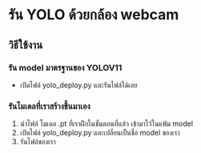 # รัน YOLO ด้วยกล้อง webcam

## วิธีใช้งาน
### รัน model มาตรฐานของ YOLOV11
  - เปิดไฟล์ yolo_deploy.py และรันไฟล๋ได้เลย
### รันโมเดลที่เราสร้างขึ้นมาเอง
1. นำไฟล์ โมเดล .pt ที่เราฝึกในขั้นตอนที่แล้ว เข้ามาใว้ในแฟ้ม model
2. เปิดไฟล์ yolo_deploy.py และเปลี่ยนเป็นชื่อ model ของเรา
3. รันไฟล์ของเรา
